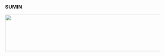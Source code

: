 ### SUMIN

<a href="https://github.com/devxb/gitanimals">
  <img src="https://render.gitanimals.org/lines/{SUUUUUMIN}?pet-id=1" width="1000" height="120"/>
</a>
